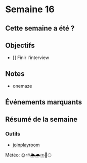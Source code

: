 # Semaine 16

## Cette semaine a été ?

## Objectifs

- [] Finir l'interview

## Notes

- onemaze

## Événements marquants

## Résumé de la semaine

### Outils

- [joinplayroom]([joinplayroom](https://docs.joinplayroom.com/))

Météo: 🌞⛅🌦️🌧️⛈️🌈🌕
